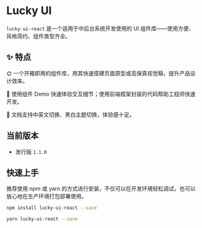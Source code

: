 # Lucky UI

`lucky-ui-react` 是一个适用于中后台系统开发使用的 UI 组件库——使用方便、风格简约、组件类型齐全。

## ✨ 特点

🌞 一个开箱即用的组件库，用其快速搭建页面原型或高保真视觉稿，提升产品设计效率。

🌟 使用组件 Demo 快速体验交互细节；使用前端框架封装的代码帮助工程师快速开发。

🌙 文档支持中英文切换、黑白主题切换，体验感十足。

## 当前版本

- 发行版 `1.1.0`

## 快速上手

推荐使用 npm 或 yarn 的方式进行安装，不仅可以在开发环境轻松调试，也可以放心地在生产环境打包部署使用。

```bash
npm install lucky-ui-react --save
```

```bash
yarn lucky-ui-react --save
```

